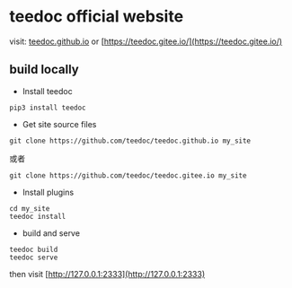 teedoc official website
=====

visit: [teedoc.github.io](https://teedoc.github.io) or [https://teedoc.gitee.io/](https://teedoc.gitee.io/)


## build locally

* Install teedoc

```
pip3 install teedoc
```

* Get site source files

```
git clone https://github.com/teedoc/teedoc.github.io my_site
```

或者

```
git clone https://github.com/teedoc/teedoc.gitee.io my_site
```

* Install plugins

```
cd my_site
teedoc install
```

* build and serve

```
teedoc build
teedoc serve
```

then visit [http://127.0.0.1:2333](http://127.0.0.1:2333)



